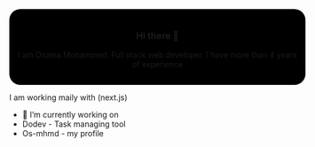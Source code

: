 <div style="text-align: center; padding: 15px; border-radius: 20px; background-color: black; width: 100%">
  <h3>Hi there 👋</h3>
  <p>
    I am Osama Mohammed. Full stack web developer. I have more than 4 years of experience
  </p>
</div>

I am working maily with (next.js)

- 🔭 I’m currently working on
-   Dodev - Task managing tool
-   Os-mhmd - my profile
